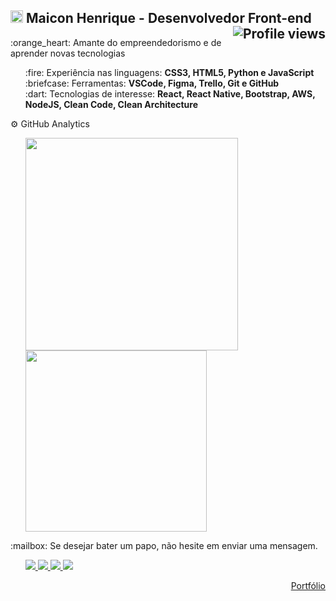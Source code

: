 <h2><img src="https://raw.githubusercontent.com/kaueMarques/kaueMarques/master/hi.gif" width="20px"> Maicon Henrique - Desenvolvedor Front-end <img align="right" src="https://komarev.com/ghpvc/?username=maiconhenriquefa&style=flat-square&color=FF9800" alt="Profile views" /></h2>

<p>:orange_heart: Amante do empreendedorismo e de aprender novas tecnologias</p> 

<ul>
:fire: Experiência nas linguagens: <b>CSS3, HTML5, Python e JavaScript</b><br>
:briefcase: Ferramentas: <b>VSCode, Figma, Trello, Git e GitHub</b><br>
:dart: Tecnologias de interesse: <b>React, React Native, Bootstrap, AWS, NodeJS, Clean Code, Clean Architecture</b><br>
</ul>

<p align="left">
  ⚙️ GitHub Analytics
</p>
<ul>
    <a href="https://github.com/maiconhenriquefa/convoychat">
  <img align="center" width="340px" src="https://github-readme-stats.vercel.app/api?username=maiconhenriquefa&hide=contribs&hide_border=true&icon_color=FF9800&border_radius=0px&show_icons=true&bg_color=21262D&border_color=FF9800&title_color=FF9800&text_color=eee&locale=pt-br&disable_animations=true&custom_title=Estatísticas do GitHub" />
</a>
<a href="https://github.com/maiconhenriquefa/github-readme-stats">
  <img align="center" width="290px" src="https://github-readme-stats.vercel.app/api/top-langs/?username=maiconhenriquefa&border_radius=0px&hide_border=true&layout=compact&bg_color=21262D&border_color=FF9800&langs_count=6&title_color=FF9800&text_color=eee&custom_title=Linguagens mais utilizadas" />
</a>
</ul>

<p align="left">
  :mailbox: Se desejar bater um papo, não hesite em enviar uma mensagem.
</p>

<ul>
  <p align="left">
  <a href="mailto:maiconhenriquefa@gmail.com" alt="Gmail">
    <img src="https://img.shields.io/badge/-Gmail-21262D?style=for-the-badge&logo=Gmail&logoColor=FF9800&link=mailto:maiconhenriquefa@gmail.com"/>
  </a>
  
  <a href="https://www.linkedin.com/in/maiconhenriquefa" alt="Linkedin">
    <img src="https://img.shields.io/badge/-Linkedin-21262D?style=for-the-badge&logo=Linkedin&logoColor=FF9800&link=https://www.linkedin.com/in/maiconhenriquefa"/>
  </a>
  
  <a href="https://discord.com/channels/Maicon#7013" alt="Discord">
    <img src="https://img.shields.io/badge/-Discord-21262D?style=for-the-badge&logo=Discord&logoColor=FF9800&link=https://discord.com/channels/Maicon#7013"/>
  </a>
    
  <a href="https://web.whatsapp.com/send?phone=+5583987322705" alt="Whatsapp">
    <img src="https://img.shields.io/badge/-Whatsapp-21262D?style=for-the-badge&logo=Whatsapp&logoColor=FF9800&link=https://web.whatsapp.com/send?phone=+5583987322705"/>
  </a>
</ul>
<p align="right">
<a href="https://maiconhenriquefa.github.io/portfolio/">Portfólio</a>
</p>
